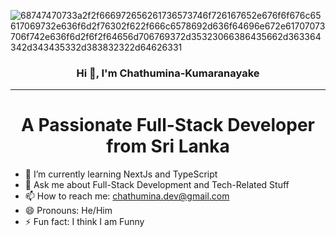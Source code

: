 ![68747470733a2f2f666972656261736573746f726167652e676f6f676c65617069732e636f6d2f76302f622f666c6578692d636f64696e672e61707073706f742e636f6d2f6f2f64656d706769372d35323066386435662d363364342d343435332d383832322d64626331](https://github.com/user-attachments/assets/84a84b62-5e80-493a-b38d-1484ffa71725)



<div align="center">

### Hi 👋, I'm Chathumina-Kumaranayake

<hr style="width: 100%;">

# A Passionate Full-Stack Developer from Sri Lanka

</div>

- 🌱 I’m currently learning NextJs and TypeScript
- 💬 Ask me about Full-Stack Development and Tech-Related Stuff
- 📫 How to reach me: chathumina.dev@gmail.com
- 😄 Pronouns: He/Him
- ⚡ Fun fact: I think I am Funny

